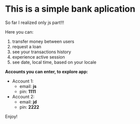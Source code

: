 # This is a simple bank aplication

So far I realized only js part!!!

Here you can:
1. transfer money between users
2. request a loan
3. see your transactions history
4. experience active session
5. see date, local time, based on your locale

**Accounts you can enter, to explore app:**
- Account 1:
  - email: **js**
  - pin: **1111**
- Account 2:
  - email: **jd**
  - pin: **2222**

Enjoy!

